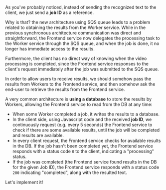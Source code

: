 
As you've probably noticed, instead of sending the recognized text to the client, we just send a **job ID** as a reference.

Why is that? the new architecture using SQS queue leads to a problem related to obtaining the results from the Worker service.
While in the previous synchronous architecture communication was direct and straightforward,
the Frontend service now delegates the processing task to the Worker service through the SQS queue, and when the job is done, it no longer has immediate access to the results.

Furthermore, the client has no direct way of knowing when the video processing is completed, since the Frontend service responses to the client's request immediately after the job was submitted to the SQS queue.

In order to allow users to receive results, we should somehow pass the results from Workers to the Frontend service, and then somehow ask the end-user to retrieve the results from the Frontend service.  

A very common architecture is **using a database** to store the results by Workers, allowing the Frontend service to read from the DB at any time:

- When some Worker completed a job, it writes the results to a database. 
- In the client side, using Javascript code and the received **job ID**, we continuously request (e.g. every 5 seconds) the Frontend service to check if there are some available results, until the job will be completed and results are available. 
- In every client request, the Frontend service checks for available results in the DB. If the job hasn't been completed yet, the Frontend service responds with a status code `0` to the client, indicating a "processing" status.
- If the job was completed (the Frontend service found results in the DB for the given Job ID), the Frontend service responds with a status code `200` indicating "completed", along with the resulted text.

Let's implement it!
